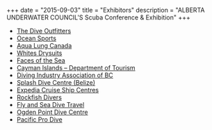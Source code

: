 +++
date        = "2015-09-03"
title       = "Exhibitors"
description = "ALBERTA UNDERWATER COUNCIL'S Scuba Conference & Exhibition"
+++

<ul>
  <li><a href="http://thediveoutfitters.ca/" rel="external">The Dive Outfitters</a></li>
  <li><a href="http://oceansports.ca/" rel="external">Ocean Sports</a></li>
  <li><a href="http://www.aqualung.com/us/" rel="external">Aqua Lung Canada</a></li>
  <li><a href="http://www.whitesdiving.com/" rel="external">Whites Drysuits</a></li>
  <li><a href="http://facesofthesea.com/" rel="external">Faces of the Sea</a></li>
  <li><a href="http://www.cita.ky/" rel="external">Cayman Islands – Department of Tourism</a></li>
  <li><a href="http://www.diveindustryassociation.com/" rel="external">Diving Industry Association of BC</a></li>
  <li><a href="http://www.splashbelize.com/" rel="external">Splash Dive Centre (Belize)</a></li>
  <li><a href="http://www.cruiseshipcenters.com/en-US/corporate/home" rel="external">Expedia Cruise Ship Centres</a></li>
  <li><a href="http://www.rockfishdivers.com/" rel="external">Rockfish Divers</a></li>
  <li><a href="http://flyandsea.com/" rel="external">Fly and Sea Dive Travel</a></li>
  <li><a href="http://www.divevictoria.com/" rel="external">Ogden Point Dive Centre</a></li>
  <li><a href="http://pacificprodive.com/" rel="external">Pacific Pro Dive</a></li>
</ul>
